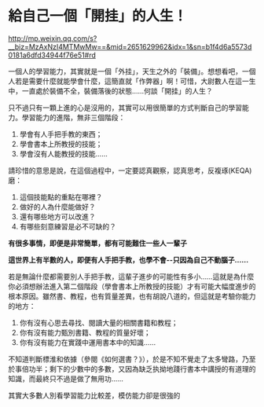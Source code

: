 # 給自己一個「開挂」的人生！

http://mp.weixin.qq.com/s?__biz=MzAxNzI4MTMwMw==&mid=2651629962&idx=1&sn=b1f4d6a5573d0181a6dfd34944f76e51#rd

一個人的學習能力，其實就是一個「外挂」，天生之外的「裝備」。想想看吧，一個人若是需要什麼就能學會什麼，這簡直就「作弊器」啊！可惜，大尉數人在這一生中，一直處於裝備不全，裝備落後的狀態……何談「開挂」的人生？

只不過只有一顆上進的心是沒用的，其實可以用很簡單的方式判斷自己的學習能力。學習能力的進階，無非三個階段：

1. 學會有人手把手教的東西；
2. 學會書本上所教授的技能；
3. 學會沒有人能教授的技能……

請珍惜的意思是說，在這個過程中，一定要認真觀察，認真思考，反複琢(KEQA)磨：

1. 這個技能點的重點在哪裡？
2. 做好的人為什麼能做好？
3. 還有哪些地方可以改進？
4. 有哪些刻意練習是必不可缺的？

**有很多事情，即便是非常簡單，都有可能難住一些人一輩子**

**這世界上有半數的人，即便有人手把手教，也學不會--只因為自己不動腦子……**

若是無論什麼都需要別人手把手教，這輩子進步的可能性有多小……這就是為什麼你必須想辦法進入第二個階段（學會書本上所教授的技能）才有可能大幅度進步的根本原因。雖然書、教程，也有質量差異，也有胡說八道的，但這就是考驗你能力的地方：

1. 你有沒有心思去尋找、閱讀大量的相關書籍和教程；
2. 你有沒有能力甄別書籍、教程的質量好壞；
3. 你有沒有能力在實踐中運用書本中的知識……

不知道判斷標淮和依據（參閱《如何選書？》），於是不知不覺走了太多彎路，乃至於事倍功半；剩下的少數中的多數，又因為缺乏执拗地踐行書本中講授的有道理的知識，而最終只不過是做了無用功……

其實大多數人別看學習能力比較差，模仿能力卻是很強的

